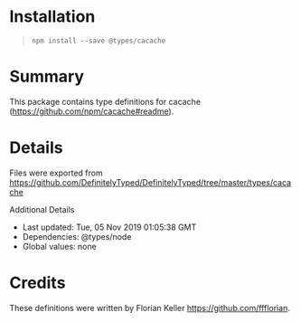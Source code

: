 # Installation
> `npm install --save @types/cacache`

# Summary
This package contains type definitions for cacache (https://github.com/npm/cacache#readme).

# Details
Files were exported from https://github.com/DefinitelyTyped/DefinitelyTyped/tree/master/types/cacache

Additional Details
 * Last updated: Tue, 05 Nov 2019 01:05:38 GMT
 * Dependencies: @types/node
 * Global values: none

# Credits
These definitions were written by Florian Keller <https://github.com/ffflorian>.
